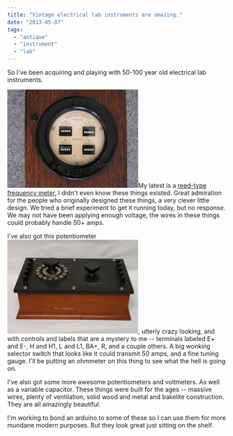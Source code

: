 ```yaml
---
title: "Vintage electrical lab instruments are amazing."
date: "2013-05-07"
tags: 
  - "antique"
  - "instrument"
  - "lab"
---
```


So I've been acquiring and playing with 50-100 year old electrical lab instruments.

[![freqmeter](images/freqmeter-300x225.jpg)](http://theludwigs.com/wp-content/uploads/2013/05/freqmeter.jpg)My latest is a [reed-type frequency meter](http://www.allaboutcircuits.com/vol_2/chpt_12/2.html), I didn't even know these things existed. Great admiration for the people who originally designed these things, a very clever little design. We tried a brief experiment to get it running today, but no response. We may not have been applying enough voltage, the wires in these things could probably handle 50+ amps.

I've also got this potentiometer[![potentiometer](images/potentiometer-300x215.jpg)](http://theludwigs.com/wp-content/uploads/2013/05/potentiometer.jpg), utterly crazy looking, and with controls and labels that are a mystery to me -- terminals labeled E+ and E-, H and H1, L and L1, BA+, R, and a couple others. A big wonking selector switch that looks like it could transmit 50 amps, and a fine tuning gauge. I'll be putting an ohmmeter on this thing to see what the hell is going on.

I've also got some more awesome potentiometers and voltmeters. As well as a variable capacitor. These things were built for the ages -- massive wires, plenty of ventilation, solid wood and metal and bakelite construction. They are all amazingly beautiful.

I'm working to bond an arduino to some of these so I can use them for more mundane modern purposes. But they look great just sitting on the shelf.

